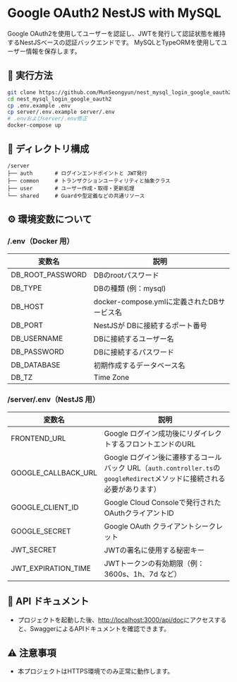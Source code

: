 # Google OAuth2 NestJS with MySQL

Google OAuth2を使用してユーザーを認証し、JWTを発行して認証状態を維持するNestJSベースの認証バックエンドです。
MySQLとTypeORMを使用してユーザー情報を保存します。

## 🚀 実行方法

```bash
git clone https://github.com/MunSeongyun/nest_mysql_login_google_oauth2.git
cd nest_mysql_login_google_oauth2
cp .env.example .env
cp server/.env.example server/.env
# .envおよびserver/.env修正
docker-compose up
```

## 📁 ディレクトリ構成

```text
/server
├── auth       # ログインエンドポイントと JWT発行
├── common     # トランザクションユーティリティと抽象クラス
├── user       # ユーザー作成・取得・更新処理
└── shared     # Guardや型定義などの共通リソース
```

## ⚙️ 環境変数について

### /.env（Docker 用）

|変数名|説明|
|---|---|
|DB\_ROOT\_PASSWORD|DBのrootパスワード|
|DB\_TYPE|DBの種類 (例：mysql)|
|DB\_HOST|docker-compose.ymlに定義されたDBサービス名|
|DB\_PORT|NestJSが DBに接続するポート番号|
|DB\_USERNAME|DBに接続するユーザー名|
|DB\_PASSWORD|DBに接続するパスワード|
|DB\_DATABASE|初期作成するデータベース名|
|DB\_TZ|Time Zone|

### /server/.env（NestJS 用）

|変数名|説明|
|---|---|
|FRONTEND\_URL|Google ログイン成功後にリダイレクトするフロントエンドのURL|
|GOOGLE\_CALLBACK\_URL|Google ログイン後に遷移するコールバック URL（`auth.controller.ts`の`googleRedirect`メソッドに接続される必要があります）|
|GOOGLE\_CLIENT\_ID|Google Cloud Consoleで発行されたOAuthクライアントID|
|GOOGLE\_SECRET|Google OAuth クライアントシークレット|
|JWT\_SECRET|JWTの署名に使用する秘密キー|
|JWT\_EXPIRATION\_TIME|JWTトークンの有効期限（例：3600s、1h、7d など）|

## 📡 API ドキュメント

- プロジェクトを起動した後、[http://localhost:3000/api/doc](http://localhost:3000/api/doc)にアクセスすると、SwaggerによるAPIドキュメントを確認できます。

## ⚠️ 注意事項

- 本プロジェクトはHTTPS環境でのみ正常に動作します。